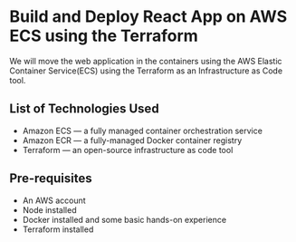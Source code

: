 # Build and Deploy React App on AWS ECS using the Terraform

We will move the web application in the containers using the AWS Elastic Container Service(ECS) using the Terraform as an Infrastructure as Code tool.

## List of Technologies Used

- Amazon ECS — a fully managed container orchestration service
- Amazon ECR — a fully-managed Docker container registry
- Terraform — an open-source infrastructure as code tool

## Pre-requisites

- An AWS account
- Node installed
- Docker installed and some basic hands-on experience
- Terraform installed
